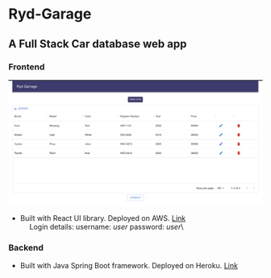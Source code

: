 # Ryd-Garage
## A Full Stack Car database web app
   ### Frontend 
  ![Database](https://raw.githubusercontent.com/edielam/jeflix/production/imgs/rydgarage.png)
  - Built with React UI library. Deployed on AWS. [Link](https://client.d1yzt3iyjxwr9.amplifyapp.com/)\
    &emsp; Login details: username: _user_ password: _user_\


   ### Backend 
  - Built with Java Spring Boot framework. Deployed on Heroku. [Link](https://ryd-backend.herokuapp.com/)
